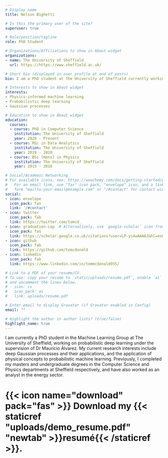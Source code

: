 ```yaml
---
# Display name
title: Nelson Bighetti

# Is this the primary user of the site?
superuser: true

# Role/position/tagline
role: PhD Student

# Organizations/Affiliations to show in About widget
organizations:
- name: The University of Sheffield
  url: https://https://www.sheffield.ac.uk/

# Short bio (displayed in user profile at end of posts)
bio: I am a PhD student at The University of Sheffield currently working on physics-informed probabilistic deep learning.

# Interests to show in About widget
interests:
- Physics-informed machine learning
- Probabilistic deep learning
- Gaussian processes

# Education to show in About widget
education:
  courses:
  - course: PhD in Computer Science
    institution: The University of Sheffield
    year: 2020 - Present
  - course: MSc in Data Analytics
    institution: The University of Sheffield
    year: 2019 - 2020
  - course: BSc (Hons) in Physics
    institution: The University of Sheffield
    year: 2015 - 2018

# Social/Academic Networking
# For available icons, see: https://wowchemy.com/docs/getting-started/page-builder/#icons
#   For an email link, use "fas" icon pack, "envelope" icon, and a link in the
#   form "mailto:your-email@example.com" or "/#contact" for contact widget.
social:
- icon: envelope
  icon_pack: fas
  link: '/#contact'
- icon: twitter
  icon_pack: fab
  link: https://twitter.com/tomcd_
- icon: graduation-cap  # Alternatively, use `google-scholar` icon from `ai` icon pack
  icon_pack: fas
  link: https://scholar.google.co.uk/citations?user=LP-yi4wAAAAJ&hl=en&oi=ao
- icon: github
  icon_pack: fab
  link: https://github.com/tomcdonald
- icon: linkedin
  icon_pack: fab
  link: https://www.linkedin.com/in/tommcdonald955/

# Link to a PDF of your resume/CV.
# To use: copy your resume to `static/uploads/resume.pdf`, enable `ai` icons in `params.toml`, 
# and uncomment the lines below.
# - icon: cv
#   icon_pack: ai
#   link: uploads/resume.pdf

# Enter email to display Gravatar (if Gravatar enabled in Config)
email: ""

# Highlight the author in author lists? (true/false)
highlight_name: true
---
```


I am currently a PhD student in the Machine Learning Group at The University of Sheffield, working on probabilistic deep learning under the supervision of Dr Mauricio Álvarez. My current research interests include deep Gaussian processes and their applications, and the application of physical concepts to probabilistic machine learning. Previously, I completed my masters and undergraduate degrees in the Computer Science and Physics departments at Sheffield respectively, and have also worked as an analyst in the energy sector.

# {{< icon name="download" pack="fas" >}} Download my {{< staticref "uploads/demo_resume.pdf" "newtab" >}}resumé{{< /staticref >}}.
